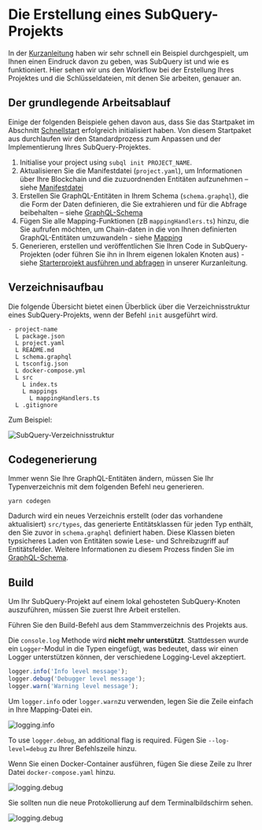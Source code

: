 # Die Erstellung eines SubQuery-Projekts

In der [Kurzanleitung](/quickstart/quickstart.md) haben wir sehr schnell ein Beispiel durchgespielt, um Ihnen einen Eindruck davon zu geben, was SubQuery ist und wie es funktioniert. Hier sehen wir uns den Workflow bei der Erstellung Ihres Projektes und die Schlüsseldateien, mit denen Sie arbeiten, genauer an.

## Der grundlegende Arbeitsablauf

Einige der folgenden Beispiele gehen davon aus, dass Sie das Startpaket im Abschnitt [Schnellstart](../quickstart/quickstart.md) erfolgreich initialisiert haben. Von diesem Startpaket aus durchlaufen wir den Standardprozess zum Anpassen und der Implementierung Ihres SubQuery-Projektes.

1. Initialise your project using `subql init PROJECT_NAME`.
2. Aktualisieren Sie die Manifestdatei (`project.yaml`), um Informationen über Ihre Blockchain und die zuzuordnenden Entitäten aufzunehmen – siehe [Manifestdatei](./manifest.md)
3. Erstellen Sie GraphQL-Entitäten in Ihrem Schema (`schema.graphql`), die die Form der Daten definieren, die Sie extrahieren und für die Abfrage beibehalten – siehe [GraphQL-Schema](./graphql.md)
4. Fügen Sie alle Mapping-Funktionen (zB `mappingHandlers.ts`) hinzu, die Sie aufrufen möchten, um Chain-daten in die von Ihnen definierten GraphQL-Entitäten umzuwandeln - siehe [Mapping](./mapping.md)
5. Generieren, erstellen und veröffentlichen Sie Ihren Code in SubQuery-Projekten (oder führen Sie ihn in Ihrem eigenen lokalen Knoten aus) - siehe [Starterprojekt ausführen und abfragen](./quickstart.md#running-and-querying-your-starter-project) in unserer Kurzanleitung.

## Verzeichnisaufbau

Die folgende Übersicht bietet einen Überblick über die Verzeichnisstruktur eines SubQuery-Projekts, wenn der Befehl `init` ausgeführt wird.

```
- project-name
  L package.json
  L project.yaml
  L README.md
  L schema.graphql
  L tsconfig.json
  L docker-compose.yml
  L src
    L index.ts
    L mappings
      L mappingHandlers.ts
  L .gitignore
```

Zum Beispiel:

![SubQuery-Verzeichnisstruktur](/assets/img/subQuery_directory_stucture.png)

## Codegenerierung

Immer wenn Sie Ihre GraphQL-Entitäten ändern, müssen Sie Ihr Typenverzeichnis mit dem folgenden Befehl neu generieren.

```
yarn codegen
```

Dadurch wird ein neues Verzeichnis erstellt (oder das vorhandene aktualisiert) `src/types`, das generierte Entitätsklassen für jeden Typ enthält, den Sie zuvor in `schema.graphql` definiert haben. Diese Klassen bieten typsicheres Laden von Entitäten sowie Lese- und Schreibzugriff auf Entitätsfelder. Weitere Informationen zu diesem Prozess finden Sie im [GraphQL-Schema](./graphql.md).

## Build

Um Ihr SubQuery-Projekt auf einem lokal gehosteten SubQuery-Knoten auszuführen, müssen Sie zuerst Ihre Arbeit erstellen.

Führen Sie den Build-Befehl aus dem Stammverzeichnis des Projekts aus.

<CodeGroup> Die `console.log` Methode wird **nicht mehr unterstützt**. Stattdessen wurde ein `Logger`-Modul in die Typen eingefügt, was bedeutet, dass wir einen Logger unterstützen können, der verschiedene Logging-Level akzeptiert.

```typescript
logger.info('Info level message');
logger.debug('Debugger level message');
logger.warn('Warning level message');
```

Um `logger.info` oder `logger.warn`zu verwenden, legen Sie die Zeile einfach in Ihre Mapping-Datei ein.

![logging.info](/assets/img/logging_info.png)

To use `logger.debug`, an additional flag is required. Fügen Sie `--log-level=debug` zu Ihrer Befehlszeile hinzu.

Wenn Sie einen Docker-Container ausführen, fügen Sie diese Zeile zu Ihrer Datei `docker-compose.yaml` hinzu.

![logging.debug](/assets/img/logging_debug.png)

Sie sollten nun die neue Protokollierung auf dem Terminalbildschirm sehen.

![logging.debug](/assets/img/subquery_logging.png)
